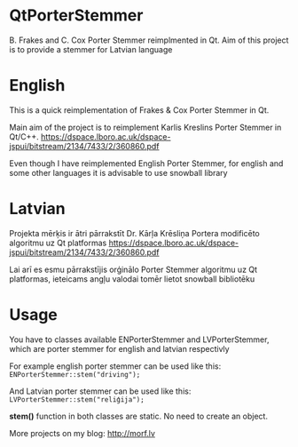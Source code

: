 # QtPorterStemmer
B. Frakes and C. Cox Porter Stemmer reimplmented in Qt. Aim of this project is to provide a stemmer for Latvian language

# English
This is a quick reimplementation of Frakes & Cox Porter Stemmer in Qt.

Main aim of the project is to reimplement Karlis Kreslins Porter Stemmer in Qt/C++.
https://dspace.lboro.ac.uk/dspace-jspui/bitstream/2134/7433/2/360860.pdf

Even though I have reimplemented English Porter Stemmer, for english and some other languages it is advisable to use snowball library

# Latvian
Projekta mērķis ir ātri pārrakstīt Dr. Kārļa Krēsliņa Portera modificēto algoritmu uz Qt platformas
https://dspace.lboro.ac.uk/dspace-jspui/bitstream/2134/7433/2/360860.pdf

Lai arī es esmu pārrakstījis orģinālo Porter Stemmer algoritmu uz Qt platformas, ieteicams angļu valodai tomēr lietot snowball bibliotēku

# Usage

You have to classes available ENPorterStemmer and LVPorterStemmer, which are porter stemmer for english and latvian respectivly

For example english porter stemmer can be used like this:
`ENPorterStemmer::stem("driving");`


And Latvian porter stemmer can be used like this:
`LVPorterStemmer::stem("reliģija");`

**stem()** function in both classes are static. No need to create an object.



More projects on my blog: http://morf.lv
